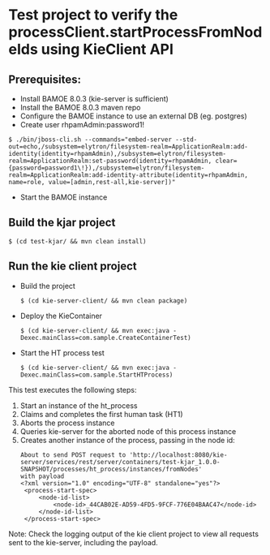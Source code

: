 # Test project to verify the processClient.startProcessFromNodeIds using KieClient API

## Prerequisites:

* Install BAMOE 8.0.3 (kie-server is sufficient)
* Install the BAMOE 8.0.3 maven repo
* Configure the BAMOE instance to use an external DB (eg. postgres)
* Create user rhpamAdmin:password1!
```
$ ./bin/jboss-cli.sh --commands="embed-server --std-out=echo,/subsystem=elytron/filesystem-realm=ApplicationRealm:add-identity(identity=rhpamAdmin),/subsystem=elytron/filesystem-realm=ApplicationRealm:set-password(identity=rhpamAdmin, clear={password=password1\!}),/subsystem=elytron/filesystem-realm=ApplicationRealm:add-identity-attribute(identity=rhpamAdmin, name=role, value=[admin,rest-all,kie-server])"
```
* Start the BAMOE instance

## Build the kjar project
```
$ (cd test-kjar/ && mvn clean install)
```

## Run the kie client project

* Build the project
  ```
  $ (cd kie-server-client/ && mvn clean package)
  ```

* Deploy the KieContainer
  ```
  $ (cd kie-server-client/ && mvn exec:java -Dexec.mainClass=com.sample.CreateContainerTest)
  ```

* Start the HT process test
  ```
  $ (cd kie-server-client/ && mvn exec:java -Dexec.mainClass=com.sample.StartHTProcess)
  ```

This test executes the following steps:
1. Start an instance of the ht_process
2. Claims and completes the first human task (HT1)
3. Aborts the process instance
4. Queries kie-server for the aborted node of this process instance
5. Creates another instance of the process, passing in the node id:
   ```
   About to send POST request to 'http://localhost:8080/kie-server/services/rest/server/containers/test-kjar_1.0.0-SNAPSHOT/processes/ht_process/instances/fromNodes' 
   with payload 
   <?xml version="1.0" encoding="UTF-8" standalone="yes"?>
	<process-start-spec>
		<node-id-list>
			<node-id>_44CAB02E-AD59-4FD5-9FCF-776E04BAAC47</node-id>
		</node-id-list>
	</process-start-spec>
   ```
Note: Check the logging output of the kie client project to view all requests sent to the kie-server, including the payload.

